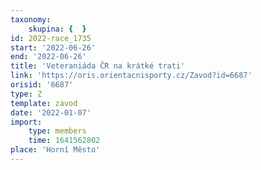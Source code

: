 ```yaml
---
taxonomy:
    skupina: {  }
id: 2022-race_1735
start: '2022-06-26'
end: '2022-06-26'
title: 'Veteraniáda ČR na krátké trati'
link: 'https://oris.orientacnisporty.cz/Zavod?id=6687'
orisid: '6687'
type: Z
template: zavod
date: '2022-01-07'
import:
    type: members
    time: 1641562802
place: 'Horní Město'
---
```


